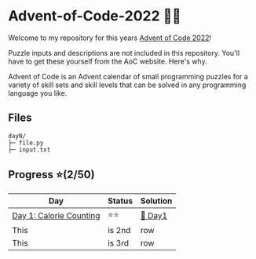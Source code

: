 # Advent-of-Code-2022 🎄🧝

Welcome to my repository for this years [Advent of Code 2022](https://adventofcode.com/2022)! 

Puzzle inputs and descriptions are not included in this repository. You'll have to get these yourself from the AoC website. Here's why.

Advent of Code is an Advent calendar of small programming puzzles for a variety of skill sets 
and skill levels that can be solved in any programming language you like.

## Files
```
dayN/
├─ file.py
├─ input.txt
```

## Progress ⭐️(2/50)
|Day|Status|Solution|
| --- | --- | --- |
| [Day 1: Calorie Counting](https://github.com/bjarnerossen/Advent-of-Code-2022/tree/main/day1) | ⭐️⭐️ | [🎯 Day1](https://github.com/bjarnerossen/Advent-of-Code-2022/tree/main/day1) |
| This | is 2nd | row |
| This | is 3rd | row |


